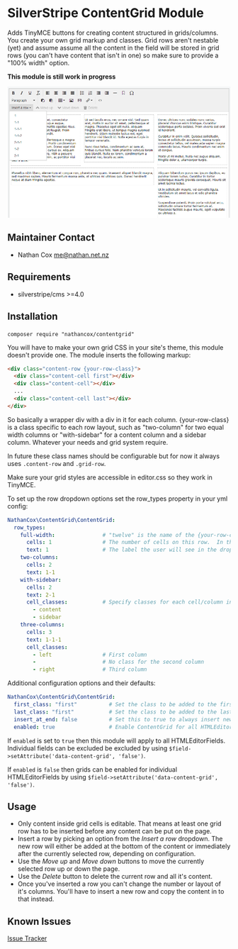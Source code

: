 # SilverStripe ContentGrid Module

Adds TinyMCE buttons for creating content structured in grids/columns.  You create your own grid markup and classes.  Grid rows aren't nestable (yet) and assume assume all the content in the field will be stored in grid rows (you can't have content that isn't in one) so make sure to provide a "100% width" option.

**This module is still work in progress**

![example of contentgrid in TinyMCE](./docs/content-grid-1.png)


## Maintainer Contact

* Nathan Cox <me@nathan.net.nz>

## Requirements

* silverstripe/cms >=4.0

## Installation

`composer require "nathancox/contentgrid"`


You will have to make your own grid CSS in your site's theme, this module doesn't provide one. The module inserts the following markup:

```html
<div class="content-row {your-row-class}">
  <div class="content-cell first"></div>
  <div class="content-cell"></div>
  ...
  <div class="content-cell last"></div>
</div>
```

So basically a wrapper div with a div in it for each column.  {your-row-class} is a class specific to each row layout, such as "two-column" for two equal width columns or "with-sidebar" for a content column and a sidebar column.  Whatever your needs and grid system require.

In future these class names should be configurable but for now it always uses `.content-row` and `.grid-row`.

Make sure your grid styles are accessible in editor.css so they work in TinyMCE.

To set up the row dropdown options set the row_types property in your yml config:

```yml
NathanCox\ContentGrid\ContentGrid:
  row_types:
    full-width:               # "twelve" is the name of the {your-row-class} added to the row's element.
      cells: 1                # The number of cells on this row.  In this case a single full-width column.
      text: 1                 # The label the user will see in the dropdown.
    two-columns:
      cells: 2
      text: 1-1
    with-sidebar:
      cells: 2
      text: 2-1
      cell_classes:           # Specify classes for each cell/column in order.
        - content
        - sidebar
    three-columns:
      cells: 3
      text: 1-1-1
      cell_classes:         
        - left                # First column
        -                     # No class for the second column
        - right               # Third column
```

Additional configuration options and their defaults:

```yml
NathanCox\ContentGrid\ContentGrid:
  first_class: "first"          # Set the class to be added to the first cell of every row.  Defaults to "first".
  last_class: "first"           # Set the class to be added to the last cell of every row.  Defaults to "last".
  insert_at_end: false          # Set this to true to always insert new rows at the end fo the page instead of after the current row.
  enabled: true                 # Enable ContentGrid for all HTMLEditorFields.  See below.
```

If `enabled` is set to `true` then this module will apply to all HTMLEditorFields.  Individual fields can be excluded be excluded by using `$field->setAttribute('data-content-grid', 'false')`.

If `enabled` is `false` then grids can be enabled for individual HTMLEditorFields by using `$field->setAttribute('data-content-grid', 'false')`.


## Usage

* Only content inside grid cells is editable.  That means at least one grid row has to be inserted before any content can be put on the page.
* Insert a row by picking an option from the *Insert a row* dropdown.  The new row will either be added at the bottom of the content or immediately after the currently selected row, depending on configuration.
* Use the *Move up* and *Move down* buttons to move the currently selected row up or down the page.
* Use the *Delete* button to delete the current row and all it's content.
* Once you've inserted a row you can't change the number or layout of it's columns.  You'll have to insert a new row and copy the content in to that instead.


## Known Issues

[Issue Tracker](https://github.com/nathancox/silverstripe-contentgrid/issues)
